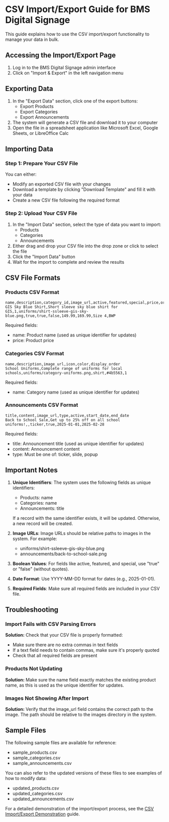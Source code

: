 # CSV Import/Export Guide for BMS Digital Signage

This guide explains how to use the CSV import/export functionality to manage your data in bulk.

## Accessing the Import/Export Page

1. Log in to the BMS Digital Signage admin interface
2. Click on "Import & Export" in the left navigation menu

## Exporting Data

1. In the "Export Data" section, click one of the export buttons:
   - Export Products
   - Export Categories
   - Export Announcements
2. The system will generate a CSV file and download it to your computer
3. Open the file in a spreadsheet application like Microsoft Excel, Google Sheets, or LibreOffice Calc

## Importing Data

### Step 1: Prepare Your CSV File

You can either:
- Modify an exported CSV file with your changes
- Download a template by clicking "Download Template" and fill it with your data
- Create a new CSV file following the required format

### Step 2: Upload Your CSV File

1. In the "Import Data" section, select the type of data you want to import:
   - Products
   - Categories
   - Announcements
2. Either drag and drop your CSV file into the drop zone or click to select the file
3. Click the "Import Data" button
4. Wait for the import to complete and review the results

## CSV File Formats

### Products CSV Format

```
name,description,category_id,image_url,active,featured,special,price,original_price,tier_name,currency
GIS Sky Blue Shirt,Short sleeve sky blue shirt for GIS,1,uniforms/shirt-ssleeve-gis-sky-blue.png,true,true,false,149.99,169.99,Size 4,BWP
```

Required fields:
- name: Product name (used as unique identifier for updates)
- price: Product price

### Categories CSV Format

```
name,description,image_url,icon,color,display_order
School Uniforms,Complete range of uniforms for local schools,uniforms/category-uniforms.png,shirt,#4b5563,1
```

Required fields:
- name: Category name (used as unique identifier for updates)

### Announcements CSV Format

```
title,content,image_url,type,active,start_date,end_date
Back to School Sale,Get up to 25% off on all school uniforms!,,ticker,true,2025-01-01,2025-02-28
```

Required fields:
- title: Announcement title (used as unique identifier for updates)
- content: Announcement content
- type: Must be one of: ticker, slide, popup

## Important Notes

1. **Unique Identifiers**: The system uses the following fields as unique identifiers:
   - Products: name
   - Categories: name
   - Announcements: title
   
   If a record with the same identifier exists, it will be updated. Otherwise, a new record will be created.

2. **Image URLs**: Image URLs should be relative paths to images in the system. For example:
   - uniforms/shirt-ssleeve-gis-sky-blue.png
   - announcements/back-to-school-sale.png

3. **Boolean Values**: For fields like active, featured, and special, use "true" or "false" (without quotes).

4. **Date Format**: Use YYYY-MM-DD format for dates (e.g., 2025-01-01).

5. **Required Fields**: Make sure all required fields are included in your CSV file.

## Troubleshooting

### Import Fails with CSV Parsing Errors

**Solution:** Check that your CSV file is properly formatted:
- Make sure there are no extra commas in text fields
- If a text field needs to contain commas, make sure it's properly quoted
- Check that all required fields are present

### Products Not Updating

**Solution:** Make sure the name field exactly matches the existing product name, as this is used as the unique identifier for updates.

### Images Not Showing After Import

**Solution:** Verify that the image_url field contains the correct path to the image. The path should be relative to the images directory in the system.

## Sample Files

The following sample files are available for reference:
- sample_products.csv
- sample_categories.csv
- sample_announcements.csv

You can also refer to the updated versions of these files to see examples of how to modify data:
- updated_products.csv
- updated_categories.csv
- updated_announcements.csv

For a detailed demonstration of the import/export process, see the [CSV Import/Export Demonstration](csv-import-export-demo.md) guide.
